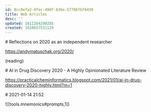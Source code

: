 ```yaml
---
id: 8cc0efa2-9fec-490f-836e-57786fbf8439
title: Web Articles
desc: ''
updated: 1611264298285
created: 1610657531129
---
```


# Reflections on 2020 as an independent researcher

https://andymatuschak.org/2020/

(reading)


# AI in Drug Discovery 2020 - A Highly Opinionated Literature Review 

https://practicalcheminformatics.blogspot.com/2021/01/ai-in-drug-discovery-2020-highly.html?m=1

# 2021-01-14 21:52

![[tools.mnemonics#prompts,1]]

